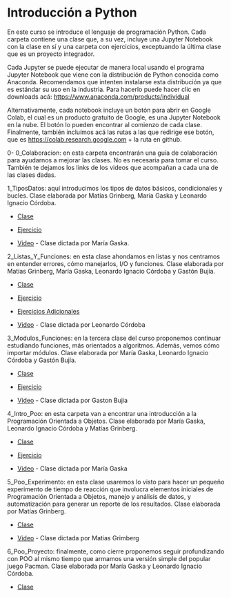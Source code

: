 # Introducción a Python

En este curso se introduce el lenguaje de programación Python. Cada carpeta contiene una clase que, a su vez, incluye una Jupyter Notebook con la clase en sí y una carpeta con ejercicios, exceptuando la última clase que es un proyecto integrador.

Cada Jupyter se puede ejecutar de manera local usando el programa Jupyter Notebook que viene con la distribución de Python conocida como Anaconda. Recomendamos que intenten instalarse esta distribución ya que es estándar su uso en la industria. Para hacerlo puede hacer clic en downloads acá: https://www.anaconda.com/products/individual

Alternativamente, cada notebook incluye un botón para abrir en Google Colab, el cual es un producto gratuito de Google, es una Jupyter Notebook en la nube. El botón lo pueden encontrar al comienzo de cada clase. Finalmente, también incluímos acá las rutas a las que redirige ese botón, que es https://colab.research.google.com + la ruta en github.

0- 0_Colaboracion: en esta carpeta encontrarán una guía de colaboración para ayudarnos a mejorar las clases. No es necesaria para tomar el curso.
También te dejamos los links de los videos que acompañan a cada una de las clases dadas.

1_TiposDatos: aquí introducimos los tipos de datos básicos, condicionales y bucles. Clase elaborada por Matías Grinberg, María Gaska y Leonardo Ignacio Córdoba. 

- [Clase](https://colab.research.google.com/github/institutohumai/cursos-python/blob/master/Introduccion/1_TiposDatos/tipos-datos.ipynb)

- [Ejercicio](https://github.com/institutohumai/cursos-python/blob/master/Introduccion/1_TiposDatos/ejercicio/ejercicios.ipynb)

- [Video](https://www.youtube.com/watch?v=-yqL1VUYvrw&list=PLISuMnTdVU-xW46IijNsPg8ljPfz-1s7F) - Clase dictada por María Gaska.

2_Listas_Y_Funciones: en esta clase ahondamos en listas y nos centramos en entender errores, cómo manejarlos, I/O y funciones. Clase elaborada por Matías Grinberg, María Gaska, Leonardo Ignacio Córdoba y Gastón Bujía. 

- [Clase](https://colab.research.google.com/github/institutohumai/cursos-python/blob/master/Introduccion/2_Listas_Y_Funciones/listas-funciones.ipynb)

- [Ejercicio](https://github.com/institutohumai/cursos-python/blob/master/Introduccion/2_Listas_Y_Funciones/ejercicio/ejercicio.ipynb)

- [Ejercicios Adicionales](https://colab.research.google.com/github/institutohumai/cursos-python/blob/master/Introduccion/2_Listas_Y_Funciones/ejercicio/adicionales.ipynb)

- [Video](https://www.youtube.com/watch?v=EVZ7HRUBDc4&list=PLISuMnTdVU-xW46IijNsPg8ljPfz-1s7F&index=2) - Clase dictada por Leonardo Córdoba

3_Modulos_Funciones: en la tercera clase del curso proponemos continuar estudiando funciones, más orientados a algoritmos. Además, vemos cómo importar módulos. Clase elaborada por María Gaska, Leonardo Ignacio Córdoba y Gastón Bujía. 

- [Clase](https://colab.research.google.com/github/institutohumai/cursos-python/blob/master/Introduccion/3_Modulos_Funciones/modulos-funciones.ipynb)

- [Ejercicio](https://github.com/institutohumai/cursos-python/blob/master/Introduccion/3_Modulos_Funciones/ejercicio/ejercicio.ipynb)

- [Video](https://www.youtube.com/watch?v=gPN294xBbdc&list=PLISuMnTdVU-xW46IijNsPg8ljPfz-1s7F&index=3) - Clase dictada por Gaston Bujia

4_Intro_Poo: en esta carpeta van a encontrar una introducción a la Programación Orientada a Objetos. Clase elaborada por María Gaska, Leonardo Ignacio Córdoba y Matías Grinberg.

- [Clase](https://colab.research.google.com/github/institutohumai/cursos-python/blob/master/Introduccion/4_Intro_Poo/intro-poo.ipynb)

- [Ejercicio](https://github.com/institutohumai/cursos-python/blob/master/Introduccion/4_Intro_Poo/ejercicio/ejercicio.ipynb)

- [Video](https://www.youtube.com/watch?v=1PfQLOCpp_Y&list=PLISuMnTdVU-xW46IijNsPg8ljPfz-1s7F&index=4) - Clase dictada por María Gaska

5_Poo_Experimento: en esta clase usaremos lo visto para hacer un pequeño experimento de tiempo de reacción que involucra elementos iniciales de Programación Orientada a Objetos, manejo y análisis de datos, y automatización para generar un reporte de los resultados. Clase elaborada por Matías Grinberg.

- [Clase](https://colab.research.google.com/github/institutohumai/cursos-python/blob/master/Introduccion/5_Poo_Experimento/poo-experimento.ipynb)

- [Video](https://www.youtube.com/watch?v=31fjtQqmuIc&list=PLISuMnTdVU-xW46IijNsPg8ljPfz-1s7F&index=5) - Clase dictada por Matias Grimberg

6_Poo_Proyecto: finalmente, como cierre proponemos seguir profundizando con POO al mismo tiempo que armamos una versión simple del popular juego Pacman. Clase elaborada por María Gaska y Leonardo Ignacio Córdoba. 

- [Clase](https://colab.research.google.com/github/institutohumai/cursos-python/blob/master/Introduccion/5_Poo_Proyecto/poo-proyecto.ipynb)
